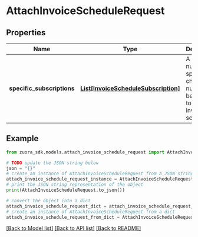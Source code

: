 # AttachInvoiceScheduleRequest


## Properties

Name | Type | Description | Notes
------------ | ------------- | ------------- | -------------
**specific_subscriptions** | [**List[InvoiceScheduleSubscription]**](InvoiceScheduleSubscription.md) | A list of the numbers of specific charge numbers to be attached to the invoice schedule  | [optional] 

## Example

```python
from zuora_sdk.models.attach_invoice_schedule_request import AttachInvoiceScheduleRequest

# TODO update the JSON string below
json = "{}"
# create an instance of AttachInvoiceScheduleRequest from a JSON string
attach_invoice_schedule_request_instance = AttachInvoiceScheduleRequest.from_json(json)
# print the JSON string representation of the object
print(AttachInvoiceScheduleRequest.to_json())

# convert the object into a dict
attach_invoice_schedule_request_dict = attach_invoice_schedule_request_instance.to_dict()
# create an instance of AttachInvoiceScheduleRequest from a dict
attach_invoice_schedule_request_from_dict = AttachInvoiceScheduleRequest.from_dict(attach_invoice_schedule_request_dict)
```
[[Back to Model list]](../README.md#documentation-for-models) [[Back to API list]](../README.md#documentation-for-api-endpoints) [[Back to README]](../README.md)


